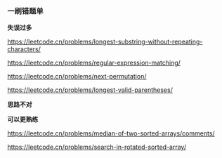 ### 一刷错题单

**失误过多**

https://leetcode.cn/problems/longest-substring-without-repeating-characters/

https://leetcode.cn/problems/regular-expression-matching/

https://leetcode.cn/problems/next-permutation/

https://leetcode.cn/problems/longest-valid-parentheses/



**思路不对**



**可以更熟练**

https://leetcode.cn/problems/median-of-two-sorted-arrays/comments/

https://leetcode.cn/problems/search-in-rotated-sorted-array/
